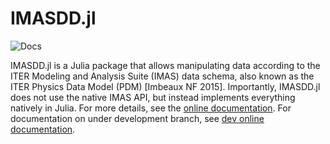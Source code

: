 # IMASDD.jl
![Docs](https://github.com/ProjectTorreyPines/IMASDD.jl/actions/workflows/make_docs.yml/badge.svg)

IMASDD.jl is a Julia package that allows manipulating data according to the ITER Modeling and Analysis Suite (IMAS) data schema, also known as the ITER Physics Data Model (PDM) [Imbeaux NF 2015]. Importantly, IMASDD.jl does not use the native IMAS API, but instead implements everything natively in Julia. For more details, see the [online documentation](https://projecttorreypines.github.io/IMASDD.jl/stable). For documentation on under development branch, see [dev online documentation](https://projecttorreypines.github.io/IMASDD.jl/dev).
